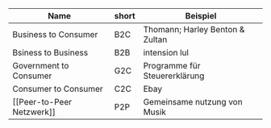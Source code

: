 

| Name                      | short | Beispiel                        |
| ------------------------- | ----- | ------------------------------- |
| Business to Consumer      | B2C   | Thomann; Harley Benton & Zultan |
| Bsiness to Business       | B2B   | intension lul                   |
| Government to Consumer    | G2C   | Programme für Steuererklärung   |
| Consumer to Consumer      | C2C   | Ebay                            |
| [[Peer-to-Peer Netzwerk]] | P2P   | Gemeinsame nutzung von Musik    |
